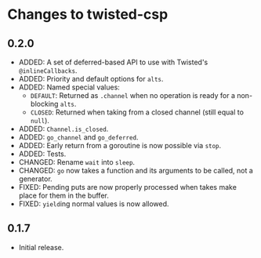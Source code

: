 # Changes to twisted-csp #

## 0.2.0 ##
- ADDED: A set of deferred-based API to use with Twisted's `@inlineCallbacks`.
- ADDED: Priority and default options for `alts`.
- ADDED: Named special values:
  + `DEFAULT`: Returned as `.channel` when no operation is ready for a non-blocking `alts`.
  + `CLOSED`: Returned when taking from a closed channel (still equal to `null`).
- ADDED: `Channel.is_closed`.
- ADDED: `go_channel` and `go_deferred`.
- ADDED: Early return from a goroutine is now possible via `stop`.
- ADDED: Tests.
- CHANGED: Rename `wait` into `sleep`.
- CHANGED: `go` now takes a function and its arguments to be called, not a generator.
- FIXED: Pending puts are now properly processed when takes make place for them in the buffer.
- FIXED: `yield`ing normal values is now allowed.

## 0.1.7 ##

- Initial release.
